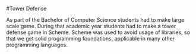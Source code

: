 #Tower Defense

As part of the Bachelor of Computer Science students had to make large scale game. During that academic year 
students had to make a tower defense game in Scheme. Scheme was used to avoid usage of libraries, so that 
we get solid programming foundations, applicable in many other programming languages.
